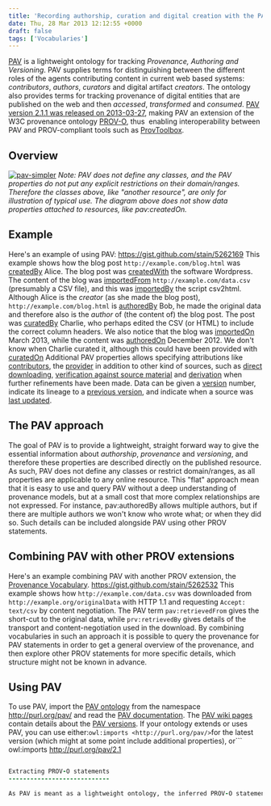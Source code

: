 ```yaml
---
title: 'Recording authorship, curation and digital creation with the PAV ontology'
date: Thu, 28 Mar 2013 12:12:55 +0000
draft: false
tags: ['Vocabularies']
---
```


[PAV](https://code.google.com/p/pav-ontology/wiki/Homepage "PAV homepage") is a lightweight ontology for tracking _Provenance, Authoring and Versioning_. PAV supplies terms for distinguishing between the different roles of the agents contributing content in current web based systems: _contributors_, _authors_, _curators_ and digital artifact _creators_. The ontology also provides terms for tracking provenance of digital entities that are published on the web and then _accessed_, _transformed_ and _consumed_. [PAV version 2.1.1 was released on 2013-03-27](https://code.google.com/p/pav-ontology/wiki/Versions#PAV_ontology_v2.1.1_(2013-03-26)), making PAV an extension of the W3C provenance ontology [PROV-O](http://www.w3.org/TR/prov-o/), thus  enabling interoperability between PAV and PROV-compliant tools such as [ProvToolbox](https://github.com/lucmoreau/ProvToolbox).

Overview
--------

[![pav-simpler](http://practicalprovenance.files.wordpress.com/2013/03/pav-simpler1.png)](http://practicalprovenance.files.wordpress.com/2013/03/pav-simpler1.png) _Note: PAV does not define any classes, and the PAV properties do not put any explicit restrictions on their domain/ranges. Therefore the classes above, like "another resource", are only for illustration of typical use. The diagram above does not show data properties attached to resources, like pav:createdOn._

Example
-------

Here's an example of using PAV: https://gist.github.com/stain/5262169 This example shows how the blog post `http://example.com/blog.html` was [createdBy](http://purl.org/pav/html#http://purl.org/pav/createdBy) Alice. The blog post was [createdWith](http://purl.org/pav/html#http://purl.org/pav/createdWith) the software Wordpress. The content of the blog was [importedFrom](http://purl.org/pav/html#http://purl.org/pav/importedFrom) `http://example.com/data.csv` (presumably a CSV file), and this was [importedBy](http://purl.org/pav/html#http://purl.org/pav/importedBy) the script csv2html. Although Alice is the _creator_ (as she made the blog post), `http://example.com/blog.html` is [authoredBy](http://purl.org/pav/html#http://purl.org/pav/authoredBy) Bob, he made the original data and therefore also is the _author_ of (the content of) the blog post. The post was [curatedBy](http://purl.org/pav/html#http://purl.org/pav/curatedBy) Charlie, who perhaps edited the CSV (or HTML) to include the correct column headers. We also notice that the blog was [importedOn](http://purl.org/pav/html#http://purl.org/pav/importedOn) March 2013, while the content was [authoredOn](http://purl.org/pav/html#http://purl.org/pav/authoredOn) December 2012. We don't know when Charlie curated it, although this could have been provided with [curatedOn](http://purl.org/pav/html#http://purl.org/pav/curatedOn) Additional PAV properties allows specifying attributions like [contributors](http://purl.org/pav/html#http://purl.org/pav/contributedBy), the [provider](http://purl.org/pav/html#http://purl.org/pav/providedBy) in addition to other kind of sources, such as [direct downloading](http://purl.org/pav/html#http://purl.org/pav/retrievedFrom), [verification against source material](http://purl.org/pav/html#http://purl.org/pav/sourceAccessedAt) and [derivation](http://purl.org/pav/html#http://purl.org/pav/derivedFrom) when further refinements have been made. Data can be given a [version](http://purl.org/pav/html#http://purl.org/pav/version) number, indicate its lineage to a [previous version](http://purl.org/pav/html#http://purl.org/pav/previousVersion), and indicate when a source was [last updated](http://purl.org/pav/html#http://purl.org/pav/lastUpdatedOn).

The PAV approach
----------------

The goal of PAV is to provide a lightweight, straight forward way to give the essential information about _authorship_, _provenance_ and _versioning_, and therefore these properties are described directly on the published resource. As such, PAV does not define any classes or restrict domain/ranges, as all properties are applicable to any online resource. This "flat" approach mean that it is easy to use and query PAV without a deep understanding of provenance models, but at a small cost that more complex relationships are not expressed. For instance, pav:authoredBy allows multiple authors, but if there are multiple authors we won't know who wrote what; or when they did so. Such details can be included alongside PAV using other PROV statements.

Combining PAV with other PROV extensions
----------------------------------------

Here's an example combining PAV with another PROV extension, the [Provenance Vocabulary](http://trdf.sourceforge.net/provenance/ns.html). https://gist.github.com/stain/5262532 This example shows how `http://example.com/data.csv` was downloaded from `http://example.org/originalData` with HTTP 1.1 and requesting `Accept: text/csv` by content negotiation. The PAV term `pav:retrievedFrom` gives the short-cut to the original data, while `prv:retrievedBy` gives details of the transport and content-negotiation used in the download. By combining vocabularies in such an approach it is possible to query the provenance for PAV statements in order to get a general overview of the provenance, and then explore other PROV statements for more specific details, which structure might not be known in advance.

Using PAV
---------

To use PAV, import the [PAV ontology](http://purl.org/pav/) from the namespace http://purl.org/pav/ and read the [PAV documentation](http://purl.org/pav/html). The [PAV wiki pages](https://code.google.com/p/pav-ontology/wiki/Homepage) contain details about the [PAV versions](https://code.google.com/p/pav-ontology/wiki/Versions). If your ontology extends or uses PAV, you can use either:```
owl:imports <http://purl.org/pav/>
```for the latest version (which might at some point include additional properties), or```
owl:imports <http://purl.org/pav/2.1>
```for the latest patch version of 2.1 (ie. no new terms will be added later).

Extracting PROV-O statements
----------------------------

As PAV is meant as a lightweight ontology, the inferred PROV-O statements are not usually explicitly included. Any OWL or RDFS reasoner should be able to infer the PROV-O statements as long as the PAV ontology is imported from http://purl.org/pav/ As an example of PAV interoperability with PROV, we built a [Taverna workflow](http://www.myexperiment.org/workflows/3424 "Visualize PAV provenance as SVG") which uses the [OWL reasoner Pellet](http://clarkparsia.com/pellet/) to infer PROV statements, and then visualize this as SVG using the [PROV toolbox](https://github.com/lucmoreau/ProvToolbox). Here's the diagram (as PNG) visualizing the [PAV example](https://gist.github.com/stain/5262169) from the beginning of this page: [![pav-example](http://practicalprovenance.files.wordpress.com/2013/03/pav-example.png?w=625)](http://practicalprovenance.files.wordpress.com/2013/03/pav-example.png)